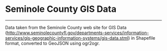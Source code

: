 # Seminole County GIS Data
--------
Data taken from the Seminole County web site for GIS Data (http://www.seminolecountyfl.gov/departments-services/information-services/gis-geographic-information-systems/gis-data.stml) in Shapefile format, converted to GeoJSON using ogr2ogr.